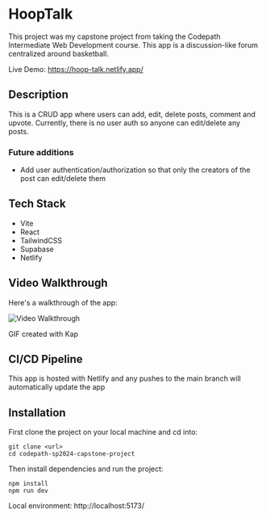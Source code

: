 # HoopTalk

This project was my capstone project from taking the Codepath Intermediate Web Development course.
This app is a discussion-like forum centralized around basketball.

Live Demo: https://hoop-talk.netlify.app/

## Description

This is a CRUD app where users can add, edit, delete posts, comment and upvote. Currently, there is no user auth so anyone can edit/delete any posts.

### Future additions

- Add user authentication/authorization so that only the creators of the post can edit/delete them

## Tech Stack

- Vite
- React
- TailwindCSS
- Supabase
- Netlify

## Video Walkthrough

Here's a walkthrough of the app:

<img src='src/assets/web102-capstone.gif' title='Video Walkthrough' width='' alt='Video Walkthrough' />

<!-- Replace this with whatever GIF tool you used! -->

GIF created with Kap

## CI/CD Pipeline

This app is hosted with Netlify and any pushes to the main branch will automatically update the app

## Installation

First clone the project on your local machine and cd into:

```
git clone <url>
cd codepath-sp2024-capstone-project
```

Then install dependencies and run the project:

```
npm install
npm run dev
```

Local environment: http://localhost:5173/
